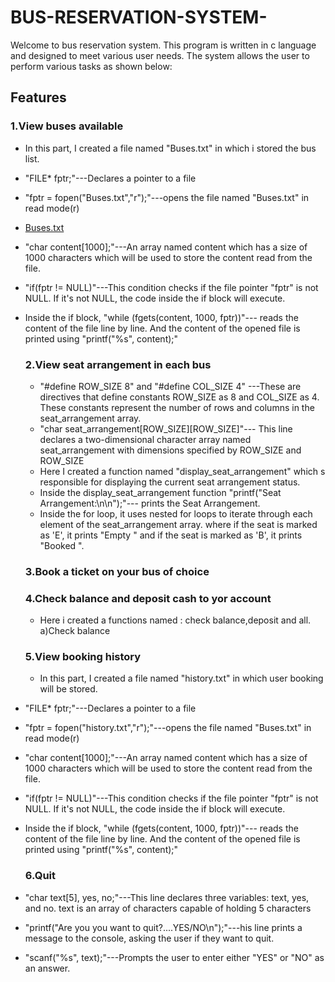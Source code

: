 # BUS-RESERVATION-SYSTEM-
Welcome to bus reservation system. This program is written in c language and designed to meet various user needs. The system allows the user to perform various tasks as shown below:
## Features 
### 1.View buses available
- In this part, I created a file named "Buses.txt" in which i stored the bus list.
- "FILE* fptr;"---Declares a pointer to a file
- "fptr = fopen("Buses.txt","r");"---opens the file named "Buses.txt" in read mode(r)
- [Buses.txt](https://github.com/josephk254/BUS-RESERVATION-SYSTEM-/files/13452766/Buses.txt)
- "char content[1000];"---An array named content which has a size of 1000 characters which will be used to store the content read from the file.
- "if(fptr != NULL)"---This condition checks if the file pointer "fptr" is not NULL. If it's not NULL, the code inside the if block will execute.
- Inside the if block, "while (fgets(content, 1000, fptr))"--- reads the content of the file line by line. And the content of the opened file is printed using "printf("%s", content);"

   ### 2.View seat arrangement in each bus
  - "#define ROW_SIZE 8" and "#define COL_SIZE 4" ---These are directives that define constants ROW_SIZE as 8 and COL_SIZE as 4. These constants represent the number of rows and columns in the seat_arrangement array.
  - "char seat_arrangement[ROW_SIZE][ROW_SIZE]"--- This line declares a two-dimensional character array named seat_arrangement with dimensions specified by ROW_SIZE and ROW_SIZE
  - Here I created a function named "display_seat_arrangement" which s responsible for displaying the current seat arrangement status.
  - Inside the display_seat_arrangement function "printf("Seat Arrangement:\n\n");"--- prints the Seat Arrangement.
  - Inside the for loop, it uses nested for loops to iterate through each element of the seat_arrangement array. where if the seat is marked as 'E', it prints "Empty " and if the seat is marked as 'B', it prints "Booked ".
   ### 3.Book a ticket on your bus of choice
  
   ### 4.Check balance and deposit cash to yor account
  - Here i created a functions named : check balance,deposit and all.
               a)Check balance
    
   ### 5.View booking history
  - In this part, I created a file named "history.txt" in which user booking will be stored.
- "FILE* fptr;"---Declares a pointer to a file
- "fptr = fopen("history.txt","r");"---opens the file named "Buses.txt" in read mode(r)
- "char content[1000];"---An array named content which has a size of 1000 characters which will be used to store the content read from the file.
- "if(fptr != NULL)"---This condition checks if the file pointer "fptr" is not NULL. If it's not NULL, the code inside the if block will execute.
- Inside the if block, "while (fgets(content, 1000, fptr))"--- reads the content of the file line by line. And the content of the opened file is printed using "printf("%s", content);"

   ### 6.Quit
- "char text[5], yes, no;"---This line declares three variables: text, yes, and no. text is an array of characters capable of holding 5 characters
- "printf("Are you you want to quit?....YES/NO\n");"---his line prints a message to the console, asking the user if they want to quit.
- "scanf("%s", text);"---Prompts the user to enter either "YES" or "NO" as an answer.

